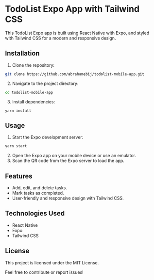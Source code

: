 # TodoList Expo App with Tailwind CSS

This TodoList Expo app is built using React Native with Expo, and styled with Tailwind CSS for a modern and responsive design.

## Installation

1. Clone the repository:
```bash
git clone https://github.com/abrahamebij/todolist-mobile-app.git
```

2. Navigate to the project directory:
```bash
cd todolist-mobile-app
```

3. Install dependencies:
```
yarn install
```
## Usage
1. Start the Expo development server:
```bash
yarn start
```
2. Open the Expo app on your mobile device or use an emulator.
3. Scan the QR code from the Expo server to load the app.


## Features

- Add, edit, and delete tasks.
- Mark tasks as completed.
- User-friendly and responsive design with Tailwind CSS.

## Technologies Used
- React Native
- Expo
- Tailwind CSS

## License
This project is licensed under the MIT License.

Feel free to contribute or report issues!
